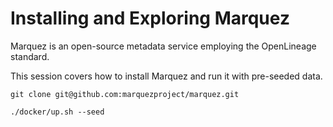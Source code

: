 # Installing and Exploring Marquez

Marquez is an open-source metadata service employing the OpenLineage standard.

This session covers how to install Marquez and run it with pre-seeded data.

```
git clone git@github.com:marquezproject/marquez.git
```

```
./docker/up.sh --seed
```
